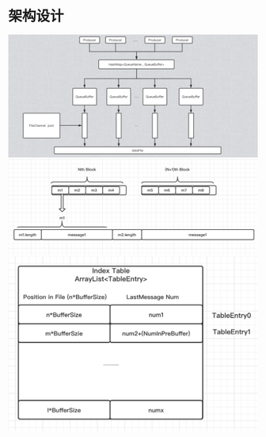 # 架构设计

![整体设计](images/architect.png)
![缓冲块设计](images/block_design.png)
![索引设计](images/index_design.png)
